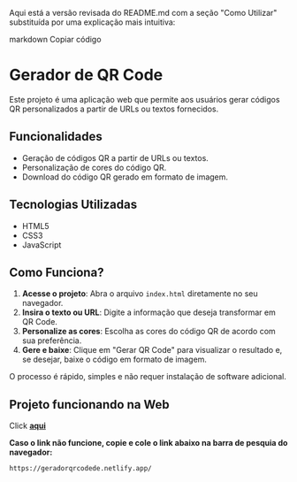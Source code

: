 
Aqui está a versão revisada do README.md com a seção "Como Utilizar" substituída por uma explicação mais intuitiva:

markdown
Copiar código
# Gerador de QR Code

Este projeto é uma aplicação web que permite aos usuários gerar códigos QR personalizados a partir de URLs ou textos fornecidos.

## Funcionalidades

- Geração de códigos QR a partir de URLs ou textos.
- Personalização de cores do código QR.
- Download do código QR gerado em formato de imagem.

## Tecnologias Utilizadas

- HTML5
- CSS3
- JavaScript

## Como Funciona?

1. **Acesse o projeto**: Abra o arquivo `index.html` diretamente no seu navegador.
2. **Insira o texto ou URL**: Digite a informação que deseja transformar em QR Code.
3. **Personalize as cores**: Escolha as cores do código QR de acordo com sua preferência.
4. **Gere e baixe**: Clique em "Gerar QR Code" para visualizar o resultado e, se desejar, baixe o código em formato de imagem.

O processo é rápido, simples e não requer instalação de software adicional.

## Projeto funcionando na Web
Click **[aqui](https://geradorqrcodede.netlify.app/)**

**Caso o link não funcione, copie e cole o link abaixo na barra de pesquia do navegador:**
```plaintext
https://geradorqrcodede.netlify.app/
````